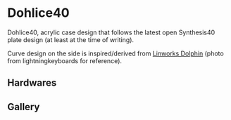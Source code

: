 
# Dohlice40

Dohlice40, acrylic case design that follows the latest open Synthesis40 plate design (at least at the time of writing).

Curve design on the side is inspired/derived from [Linworks Dolphin](https://www.lightningkeyboards.com/work-pt1/linworks-dolphin-v3) (photo from lightningkeyboards for reference).

## Hardwares

## Gallery

